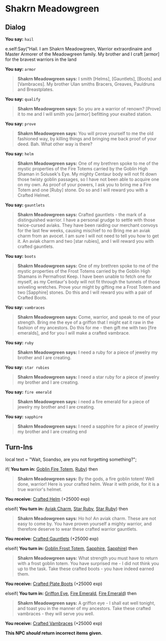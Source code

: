 # Shakrn Meadowgreen




## Dialog

**You say:** `hail`



e.self:Say("Hail. I am Shakrn Meadowgreen, Warrior extraordinaire and Master Armorer of the Meadowgreen family. My brother and I craft [armor] for the bravest warriors in the land 

**You say:** `armor`



>**Shakrn Meadowgreen says:** I smith [Helms], [Gauntlets], [Boots] and [Vambraces]. My brother Ulan smiths Bracers, Greaves, Pauldruns and Breastplates.

**You say:** `qualify`



>**Shakrn Meadowgreen says:** So you are a warrior of renown?  [Prove] it to me and I will smith you [armor] befitting your exalted station.

**You say:** `prove`



>**Shakrn Meadowgreen says:** You will prove yourself to me the old fashioned way, by killing things and bringing me back proof of your deed.  Bah.  What other way is there?

**You say:** `helm`



>**Shakrn Meadowgreen says:** One of my brethren spoke to me of the mystic properties of the Fire Totems carried by the Goblin High Shaman in Solusek's Eye. My mighty Centaur body will not fit down those twisty goblin passages, so I have not been able to acquire one on my own. As proof of your powers, I ask you to bring me a Fire Totem and one [Ruby] stone. Do so and I will reward you with a Crafted Helmet.

**You say:** `gauntlets`



>**Shakrn Meadowgreen says:** Crafted gauntlets - the mark of a distinguished warrior. I have a personal grudge to settle with those twice-cursed aviaks. They have been raiding our merchant convoys for the last few weeks, causing mischief to no Bring me an aviak charm from an avocet. I am sure I will not need to tell you how to get it. An aviak charm and two [star rubies], and I will reward you with crafted gauntlets.

**You say:** `boots`



>**Shakrn Meadowgreen says:** One of my brethren spoke to me of the mystic properties of the Frost Totems carried by the Goblin High Shamans in Permafrost Keep. I have been unable to fetch one for myself, as my Centaur's body will not fit through the tunnels of those sniveling wretches. Prove your might by gifting me a Frost Totem and two [Sapphire] stones. Do this and I will reward you with a pair of Crafted Boots.

**You say:** `vambraces`



>**Shakrn Meadowgreen says:** Come, warrior, and speak to me of your strength. Bring me the eye of a griffon that I might eat it raw in the fashion of my ancestors. Do this for me - then gift me with two [fire emeralds], and for you I will make a crafted vambrace.

**You say:** `ruby`



>**Shakrn Meadowgreen says:** I need a ruby for a piece of jewelry my brother and I are creating.

**You say:** `star rubies`



>**Shakrn Meadowgreen says:** I need a star ruby for a piece of jewelry my brother and I are creating.

**You say:** `fire emerald`



>**Shakrn Meadowgreen says:** i need a fire emerald for a piece of jewelry my brother and I are creating.

**You say:** `sapphire`



>**Shakrn Meadowgreen says:** I need a sapphire for a piece of jewelry my brother and I are creating
end

## Turn-Ins



local text = "Wait, Soandso, are you not forgetting something?";


if( **You turn in:** [Goblin Fire Totem](/item/13743), [Ruby](/item/10035)) then


>**Shakrn Meadowgreen says:** By the gods, a fire goblin totem! Well done, warrior! Here is your crafted helm. Wear it with pride, for it is a true warrior's helmet.


 **You receive:**  [Crafted Helm](/item/4173) (+25000 exp)

elseif( **You turn in:** [Aviak Charm](/item/13737), [Star Ruby](/item/10032), [Star Ruby](/item/10032)) then


>**Shakrn Meadowgreen says:** Ho ho! An aviak charm. These are not easy to come by. You have proven yourself a mighty warrior, and therefore deserve to wear these crafted warrior gauntlets.


 **You receive:**  [Crafted Gauntlets](/item/4178) (+25000 exp)

elseif( **You turn in:** [Goblin Frost Totem](/item/13744), [Sapphire](/item/10034), [Sapphire](/item/10034)) then


>**Shakrn Meadowgreen says:** What strength you must have to return with a frost goblin totem. You have surprised me - I did not think you up to the task. Take these crafted boots - you have indeed earned them.


 **You receive:**  [Crafted Plate Boots](/item/4180) (+25000 exp)

elseif( **You turn in:** [Griffon Eye](/item/13739), [Fire Emerald](/item/10033), [Fire Emerald](/item/10033)) then


>**Shakrn Meadowgreen says:** A griffon eye - I shall eat well tonight, and toast you in the manner of my ancestors. Take these crafted vambraces - they will serve you well.


 **You receive:**  [Crafted Vambraces](/item/4176) (+25000 exp)

**This NPC *should* return incorrect items given.**



